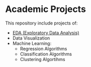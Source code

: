 # Academic Projects

This repository include projects of:
  - [EDA (Exploratory Data Analysis)](https://github.com/ibaylonz/AcademicProjects/tree/6c0e12f5846130682eb13f24e2210d3f3f11f7af/DEA-Flights)
  - Data Visualization
  - Machine Learning:
    - Regression Algorithms
    - Classification Algorithms
    - Clustering Algortihms
